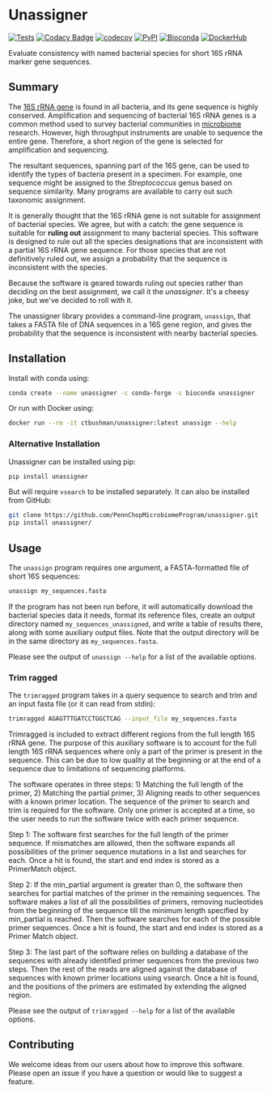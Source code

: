 # Unassigner

<!-- Begin badges -->
[![Tests](https://github.com/PennChopMicrobiomeProgram/unassigner/actions/workflows/pr.yml/badge.svg)](https://github.com/PennChopMicrobiomeProgram/unassigner/actions/workflows/pr.yml)
[![Codacy Badge](https://app.codacy.com/project/badge/Grade/9ee8fc7bc3e940bb812b35006e95937d)](https://app.codacy.com/gh/PennChopMicrobiomeProgram/unassigner/dashboard?utm_source=gh&utm_medium=referral&utm_content=&utm_campaign=Badge_grade)
[![codecov](https://codecov.io/gh/PennChopMicrobiomeProgram/unassigner/graph/badge.svg?token=LAFU84K088)](https://codecov.io/gh/PennChopMicrobiomeProgram/unassigner)
[![PyPI](https://badge.fury.io/py/unassigner.svg)](https://pypi.org/project/unassigner/)
[![Bioconda](https://anaconda.org/bioconda/unassigner/badges/downloads.svg)](https://anaconda.org/bioconda/unassigner/)
[![DockerHub](https://img.shields.io/docker/pulls/ctbushman/unassigner)](https://hub.docker.com/repository/docker/ctbushman/unassigner/)
<!-- End badges -->

Evaluate consistency with named bacterial species for short 16S rRNA
marker gene sequences.

## Summary

The [16S rRNA gene](https://en.wikipedia.org/wiki/16S_ribosomal_RNA)
is found in all bacteria, and its gene sequence is highly
conserved. Amplification and sequencing of bacterial 16S rRNA genes is
a common method used to survey bacterial communities in
[microbiome](https://en.wikipedia.org/wiki/Microbiota)
research. However, high throughput instruments are unable to sequence
the entire gene. Therefore, a short region of the gene is selected for
amplification and sequencing.

The resultant sequences, spanning part of the 16S gene, can be used to
identify the types of bacteria present in a specimen. For example, one
sequence might be assigned to the *Streptococcus* genus based on
sequence similarity. Many programs are available to carry out such
taxonomic assignment.

It is generally thought that the 16S rRNA gene is not suitable for
assignment of bacterial species. We agree, but with a catch: the gene
sequence is suitable for **ruling out** assignment to many bacterial
species. This software is designed to rule out all the species
designations that are inconsistent with a partial 16S rRNA gene
sequence. For those species that are not definitively ruled out, we
assign a probability that the sequence is inconsistent with the
species.

Because the software is geared towards ruling out species rather than
deciding on the best assignment, we call it the *unassigner*. It's a
cheesy joke, but we've decided to roll with it.

The unassigner library provides a command-line program, `unassign`,
that takes a FASTA file of DNA sequences in a 16S gene region, and
gives the probability that the sequence is inconsistent with nearby
bacterial species.

## Installation

Install with conda using:

```bash
conda create --name unassigner -c conda-forge -c bioconda unassigner
```

Or run with Docker using:

```bash
docker run --rm -it ctbushman/unassigner:latest unassign --help
```

### Alternative Installation

Unassigner can be installed using pip:

```bash
pip install unassigner
```

But will require ``vsearch`` to be installed separately. It can also be installed from GitHub:

```bash
git clone https://github.com/PennChopMicrobiomeProgram/unassigner.git
pip install unassigner/
```

## Usage

The `unassign` program requires one argument, a FASTA-formatted file
of short 16S sequences:

```bash
unassign my_sequences.fasta
```

If the program has not been run before, it will automatically download
the bacterial species data it needs, format its reference files,
create an output directory named `my_sequences_unassigned`, and write
a table of results there, along with some auxiliary output files. Note 
that the output directory will be in the same directory as `my_sequences.fasta`.

Please see the output of `unassign --help` for a list of the available
options.

### Trim ragged

The `trimragged` program takes in a query sequence to search and trim and an input fasta file (or it can read from stdin):

```bash
trimragged AGAGTTTGATCCTGGCTCAG --input_file my_sequences.fasta
```

Trimragged is included to extract different regions from the full length 16S rRNA gene. The purpose of this auxiliary software is to account for the full length 16S rRNA sequences where only a part of the primer is present in the sequence. This can be due to low quality at the beginning or at the end of a sequence due to limitations of sequencing platforms. 

The software operates in three steps: 1) Matching the full length of the primer, 2) Matching the partial primer, 3) Aligning reads to other sequences with a known primer location. The sequence of the primer to search and trim is required for the software. Only one primer is accepted at a time, so the user needs to run the software twice with each primer sequence.

Step 1: The software first searches for the full length of the primer sequence. If mismatches are allowed, then the software expands all possibilities of the primer sequence mutations in a list and searches for each. Once a hit is found, the start and end index is stored as a PrimerMatch object.

Step 2: If the min_partial argument is greater than 0, the software then searches for partial matches of the primer in the remaining sequences. The software makes a list of all the possibilities of primers, removing nucleotides from the beginning of the sequence till the minimum length specified by min_partial is reached. Then the software searches for each of the possible primer sequences. Once a hit is found, the start and end index is stored as a Primer Match object.

Step 3: The last part of the software relies on building a database of the sequences with already identified primer sequences from the previous two steps. Then the rest of the reads are aligned against the database of sequences with known primer locations using vsearch. Once a hit is found, and the positions of the primers are estimated by extending the aligned region.

Please see the output of `trimragged --help` for a list of the available
options.

## Contributing

We welcome ideas from our users about how to improve this
software. Please open an issue if you have a question or would like to
suggest a feature.
